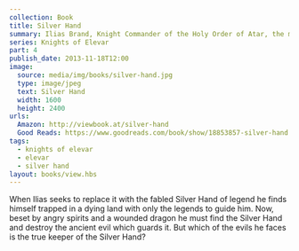 ```yaml
---
collection: Book
title: Silver Hand
summary: Ilias Brand, Knight Commander of the Holy Order of Atar, the military and spiritual order which protects the Republic of Elevar, lost his arm to save a girl.
series: Knights of Elevar
part: 4
publish_date: 2013-11-18T12:00
image:
  source: media/img/books/silver-hand.jpg
  type: image/jpeg
  text: Silver Hand
  width: 1600
  height: 2400
urls: 
  Amazon: http://viewbook.at/silver-hand
  Good Reads: https://www.goodreads.com/book/show/18853857-silver-hand
tags: 
  - knights of elevar
  - elevar
  - silver hand
layout: books/view.hbs
---
```


When Ilias seeks to replace it with the fabled Silver Hand of legend he finds himself trapped in a dying land with only the legends to guide him. Now, beset by angry spirits and a wounded dragon he must find the Silver Hand and destroy the ancient evil which guards it. But which of the evils he faces is the true keeper of the Silver Hand?
